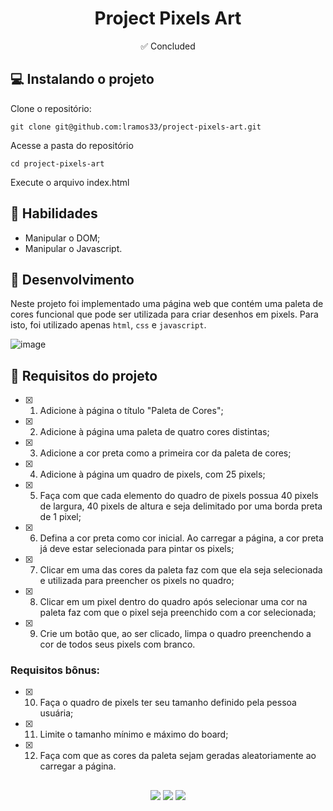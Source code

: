 <h1 align="center">Project Pixels Art</h1>

<p align="center">✅ Concluded</p>

## 💻 Instalando o projeto

Clone o repositório:

```
git clone git@github.com:lramos33/project-pixels-art.git
```

Acesse a pasta do repositório

```
cd project-pixels-art
```

Execute o arquivo index.html

## 🚀 Habilidades

- Manipular o DOM;
- Manipular o Javascript.

## 🔧 Desenvolvimento

Neste projeto foi implementado uma página web que contém uma paleta de cores funcional que pode ser utilizada para criar desenhos em pixels. Para isto, foi utilizado apenas `html`, `css` e `javascript`.

![image]()

## 📝 Requisitos do projeto

- [x] 1. Adicione à página o título "Paleta de Cores";

- [x] 2. Adicione à página uma paleta de quatro cores distintas;

- [x] 3. Adicione a cor preta como a primeira cor da paleta de cores;

- [x] 4. Adicione à página um quadro de pixels, com 25 pixels;

- [x] 5. Faça com que cada elemento do quadro de pixels possua 40 pixels de largura, 40 pixels de altura e seja delimitado por uma borda preta de 1 pixel;

- [x] 6. Defina a cor preta como cor inicial. Ao carregar a página, a cor preta já deve estar selecionada para pintar os pixels;

- [x] 7. Clicar em uma das cores da paleta faz com que ela seja selecionada e utilizada para preencher os pixels no quadro;

- [x] 8. Clicar em um pixel dentro do quadro após selecionar uma cor na paleta faz com que o pixel seja preenchido com a cor selecionada;

- [x] 9. Crie um botão que, ao ser clicado, limpa o quadro preenchendo a cor de todos seus pixels com branco.

### Requisitos bônus:

- [x] 10. Faça o quadro de pixels ter seu tamanho definido pela pessoa usuária;

- [x] 11. Limite o tamanho mínimo e máximo do board;

- [x] 12. Faça com que as cores da paleta sejam geradas aleatoriamente ao carregar a página.

##

<div align="center">
  <img src="https://shields.io/github/repo-size/lramos33/project-pixels-art">
  <img src="https://shields.io/github/languages/top/lramos33/project-pixels-art">
  <img src="https://shields.io/github/last-commit/lramos33/project-pixels-art">
</div>
